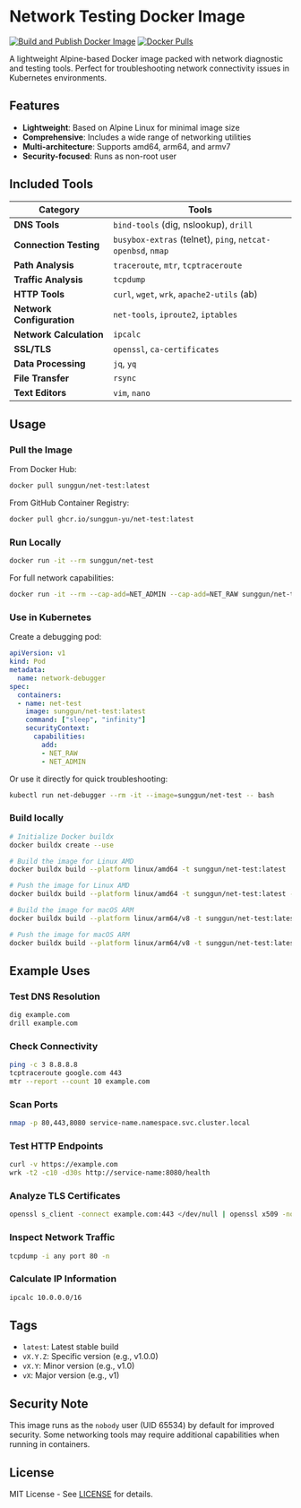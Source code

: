 # Network Testing Docker Image

[![Build and Publish Docker Image](https://github.com/sunggun-yu/docker-net-test/actions/workflows/docker-build.yml/badge.svg)](https://github.com/sunggun-yu/docker-net-test/actions/workflows/docker-build.yml)
[![Docker Pulls](https://img.shields.io/docker/pulls/sunggun/net-test.svg)](https://hub.docker.com/r/sunggun/net-test/)

A lightweight Alpine-based Docker image packed with network diagnostic and testing tools. Perfect for troubleshooting network connectivity issues in Kubernetes environments.

## Features

- **Lightweight**: Based on Alpine Linux for minimal image size
- **Comprehensive**: Includes a wide range of networking utilities
- **Multi-architecture**: Supports amd64, arm64, and armv7
- **Security-focused**: Runs as non-root user

## Included Tools

| Category | Tools |
|----------|-------|
| **DNS Tools** | `bind-tools` (dig, nslookup), `drill` |
| **Connection Testing** | `busybox-extras` (telnet), `ping`, `netcat-openbsd`, `nmap` |
| **Path Analysis** | `traceroute`, `mtr`, `tcptraceroute` |
| **Traffic Analysis** | `tcpdump` |
| **HTTP Tools** | `curl`, `wget`, `wrk`, `apache2-utils` (ab) |
| **Network Configuration** | `net-tools`, `iproute2`, `iptables` |
| **Network Calculation** | `ipcalc` |
| **SSL/TLS** | `openssl`, `ca-certificates` |
| **Data Processing** | `jq`, `yq` |
| **File Transfer** | `rsync` |
| **Text Editors** | `vim`, `nano` |

## Usage

### Pull the Image

From Docker Hub:
```bash
docker pull sunggun/net-test:latest
```

From GitHub Container Registry:
```bash
docker pull ghcr.io/sunggun-yu/net-test:latest
```

### Run Locally

```bash
docker run -it --rm sunggun/net-test
```

For full network capabilities:
```bash
docker run -it --rm --cap-add=NET_ADMIN --cap-add=NET_RAW sunggun/net-test
```

### Use in Kubernetes

Create a debugging pod:

```yaml
apiVersion: v1
kind: Pod
metadata:
  name: network-debugger
spec:
  containers:
  - name: net-test
    image: sunggun/net-test:latest
    command: ["sleep", "infinity"]
    securityContext:
      capabilities:
        add:
        - NET_RAW
        - NET_ADMIN
```

Or use it directly for quick troubleshooting:

```bash
kubectl run net-debugger --rm -it --image=sunggun/net-test -- bash
```

### Build locally

```bash
# Initialize Docker buildx
docker buildx create --use

# Build the image for Linux AMD
docker buildx build --platform linux/amd64 -t sunggun/net-test:latest .

# Push the image for Linux AMD
docker buildx build --platform linux/amd64 -t sunggun/net-test:latest --push .

# Build the image for macOS ARM
docker buildx build --platform linux/arm64/v8 -t sunggun/net-test:latest .

# Push the image for macOS ARM
docker buildx build --platform linux/arm64/v8 -t sunggun/net-test:latest --push .
```

## Example Uses

### Test DNS Resolution
```bash
dig example.com
drill example.com
```

### Check Connectivity
```bash
ping -c 3 8.8.8.8
tcptraceroute google.com 443
mtr --report --count 10 example.com
```

### Scan Ports
```bash
nmap -p 80,443,8080 service-name.namespace.svc.cluster.local
```

### Test HTTP Endpoints
```bash
curl -v https://example.com
wrk -t2 -c10 -d30s http://service-name:8080/health
```

### Analyze TLS Certificates
```bash
openssl s_client -connect example.com:443 </dev/null | openssl x509 -noout -text
```

### Inspect Network Traffic
```bash
tcpdump -i any port 80 -n
```

### Calculate IP Information
```bash
ipcalc 10.0.0.0/16
```

## Tags

- `latest`: Latest stable build
- `vX.Y.Z`: Specific version (e.g., v1.0.0)
- `vX.Y`: Minor version (e.g., v1.0)
- `vX`: Major version (e.g., v1)

## Security Note

This image runs as the `nobody` user (UID 65534) by default for improved security. Some networking tools may require additional capabilities when running in containers.

## License

MIT License - See [LICENSE](LICENSE) for details.
